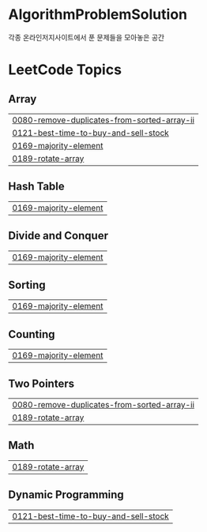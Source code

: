 # AlgorithmProblemSolution
각종 온라인저지사이트에서 푼 문제들을 모아놓은 공간
<!---LeetCode Topics Start-->
# LeetCode Topics
## Array
|  |
| ------- |
| [0080-remove-duplicates-from-sorted-array-ii](https://github.com/10kseok/AlgorithmProblemSolution/tree/master/0080-remove-duplicates-from-sorted-array-ii) |
| [0121-best-time-to-buy-and-sell-stock](https://github.com/10kseok/AlgorithmProblemSolution/tree/master/0121-best-time-to-buy-and-sell-stock) |
| [0169-majority-element](https://github.com/10kseok/AlgorithmProblemSolution/tree/master/0169-majority-element) |
| [0189-rotate-array](https://github.com/10kseok/AlgorithmProblemSolution/tree/master/0189-rotate-array) |
## Hash Table
|  |
| ------- |
| [0169-majority-element](https://github.com/10kseok/AlgorithmProblemSolution/tree/master/0169-majority-element) |
## Divide and Conquer
|  |
| ------- |
| [0169-majority-element](https://github.com/10kseok/AlgorithmProblemSolution/tree/master/0169-majority-element) |
## Sorting
|  |
| ------- |
| [0169-majority-element](https://github.com/10kseok/AlgorithmProblemSolution/tree/master/0169-majority-element) |
## Counting
|  |
| ------- |
| [0169-majority-element](https://github.com/10kseok/AlgorithmProblemSolution/tree/master/0169-majority-element) |
## Two Pointers
|  |
| ------- |
| [0080-remove-duplicates-from-sorted-array-ii](https://github.com/10kseok/AlgorithmProblemSolution/tree/master/0080-remove-duplicates-from-sorted-array-ii) |
| [0189-rotate-array](https://github.com/10kseok/AlgorithmProblemSolution/tree/master/0189-rotate-array) |
## Math
|  |
| ------- |
| [0189-rotate-array](https://github.com/10kseok/AlgorithmProblemSolution/tree/master/0189-rotate-array) |
## Dynamic Programming
|  |
| ------- |
| [0121-best-time-to-buy-and-sell-stock](https://github.com/10kseok/AlgorithmProblemSolution/tree/master/0121-best-time-to-buy-and-sell-stock) |
<!---LeetCode Topics End-->